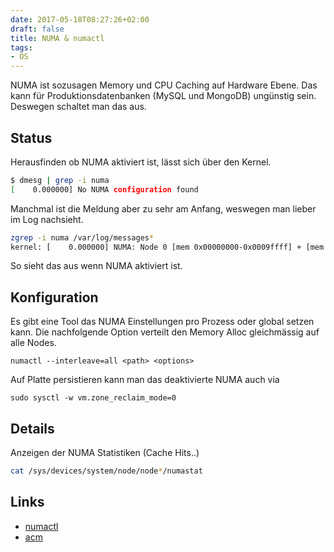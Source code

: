 ```yaml
---
date: 2017-05-18T08:27:26+02:00
draft: false
title: NUMA & numactl
tags:
- OS
---
```


NUMA ist sozusagen Memory und CPU Caching auf Hardware Ebene. Das kann für
Produktionsdatenbanken (MySQL und MongoDB) ungünstig sein. Deswegen
schaltet man das aus.

## Status

Herausfinden ob NUMA aktiviert ist, lässt sich über den Kernel.

``` bash
$ dmesg | grep -i numa
[    0.000000] No NUMA configuration found
```

Manchmal ist die Meldung aber zu sehr am Anfang, weswegen man lieber im Log
nachsieht.

``` bash
zgrep -i numa /var/log/messages*
kernel: [    0.000000] NUMA: Node 0 [mem 0x00000000-0x0009ffff] + [mem 0x00100000-0x0fffffff] -> [mem 0x00000000-0x0fffffff]
```

So sieht das aus wenn NUMA aktiviert ist.

## Konfiguration

Es gibt eine Tool das NUMA Einstellungen pro Prozess oder global setzen
kann. Die nachfolgende Option verteilt den Memory Alloc gleichmässig auf
alle Nodes.

```
numactl --interleave=all <path> <options>
```

Auf Platte persistieren kann man das deaktivierte NUMA auch via

```
sudo sysctl -w vm.zone_reclaim_mode=0
```

## Details

Anzeigen der NUMA Statistiken (Cache Hits..)

``` bash
cat /sys/devices/system/node/node*/numastat
```

## Links

* [numactl](https://linux.die.net/man/8/numactl)
* [acm](https://queue.acm.org/detail.cfm?id=2513149)